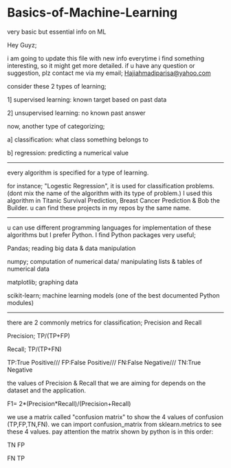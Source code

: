 # Basics-of-Machine-Learning
very basic but essential info on ML

Hey Guyz;

i am going to update this file with new info everytime i find something interesting, so it might get more detailed.
if u have any question or suggestion, plz contact me via my email; Hajiahmadiparisa@yahoo.com

consider these 2 types of learning;

1] supervised learning: known target based on past data

2] unsupervised learning: no known past answer

now, another type of categorizing;

a] classification: what class something belongs to

b] regression: predicting a numerical value

***************************************************************************************************************************

every algorithm is specified for a type of learning. 

for instance; "Logestic Regression", it is used for classification problems. (dont mix the name of the algorithm with its type of problem.) I used this algorithm in Titanic Survival Prediction, Breast Cancer Prediction & Bob the Builder. u can find these projects in my repos by the same name.

***************************************************************************************************************************

u can use different programming languages for implementation of these algorithms but I prefer Python.
I find Python packages very useful; 

Pandas; reading big data & data manipulation

numpy; computation of numerical data/ manipulating lists & tables of numerical data

matplotlib; graphing data

scikit-learn; machine learning models (one of the best documented Python modules)

***************************************************************************************************************************

there are 2 commonly metrics for classification; Precision and Recall

Precision; TP/(TP+FP)

Recall; TP/(TP+FN)

TP:True Positive/// FP:False Positive/// FN:False Negative/// TN:True Negative

the values of Precision & Recall that we are aiming for depends on the dataset and the application.

F1= 2*(Precision*Recall)/(Precision+Recall)

we use a matrix called "confusion matrix" to show the 4 values of confusion (TP,FP,TN,FN).
we can import confusion_matrix from sklearn.metrics to see these 4 values.
pay attention the matrix shown by python is in this order:

TN      FP

FN      TP
